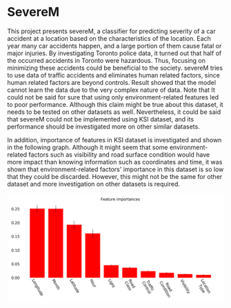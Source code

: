 # SevereM
This project presents severeM, a classifier for predicting severity of a car accident at a location based on the characteristics of the location. Each year many car accidents happen, and a large portion of them cause fatal or major injuries. By investigating Toronto police data, it turned out that half of the occurred accidents in Toronto were hazardous. Thus, focusing on minimizing these accidents could be beneficial to the society. severeM tries to use data of traffic accidents and eliminates human related factors, since human related factors are beyond controls. Result showed that the model cannot learn the data due to the very complex nature of data. Note that It could not be said for sure that using only environment-related features led to poor performance. Although this claim might be true about this dataset, it needs to be tested on other datasets as well. Nevertheless, it could be said that severeM could not be implemented using KSI dataset, and its performance should be investigated more on other similar datasets.

In addition, importance of features in KSI dataset is investigated and shown in the following graph. Although it might seem that some environment-related factors such as visibility and road surface condition would have more impact than knowing information such as coordinates and time, it was shown that environment-related factors' importance in this dataset is so low that they could be discarded. However, this might not be the same for other dataset and more investigation on other datasets is required.

![alt text](https://github.com/sameli74/SevereM/blob/master/demo.png)
